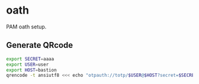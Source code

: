 # oath

PAM oath setup.

## Generate QRcode

```bash
export SECRET=aaaa
export USER=user
export HOST=bastion
qrencode -t ansiutf8 <<< echo "otpauth://totp/$USER@$HOST?secret=$SECRET&period=30&digits=6&issuer=$HOST"
```

